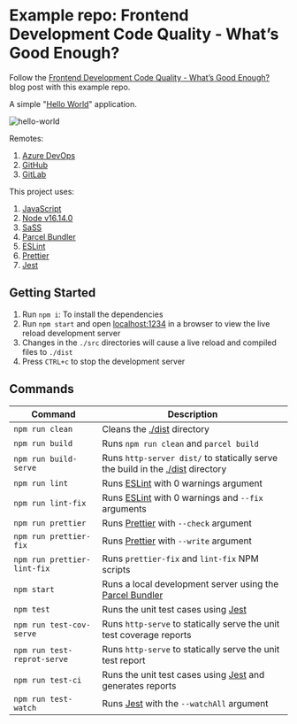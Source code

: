 # Example repo: Frontend Development Code Quality - What’s Good Enough?

Follow the [Frontend Development Code Quality - What’s Good Enough?](https://dholmes/co.uk/blog/frontend-development-code-quality/) blog post with this example repo.

A simple "[Hello World](https://hello.dholmes.co.uk)" application.

![hello-world](https://user-images.githubusercontent.com/1830123/137368817-6215896d-c379-4582-97f3-53aad8574986.png)

Remotes:

1. [Azure DevOps](https://dev.azure.com/codecupltd/DesHolmes/_git/dholmes.co.uk-blog-frontend-code-quality-example)
2. [GitHub](https://github.com/desholmes/dholmes.co.uk-blog-frontend-code-quality-example)
3. [GitLab](https://gitlab.com/codecupltd/dholmes.co.uk-blog-frontend-code-quality-example)

This project uses:

1. [JavaScript](https://en.wikipedia.org/wiki/JavaScript)
2. [Node v16.14.0](https://nodejs.org/en/)
3. [SaSS](https://sass-lang.com/)
4. [Parcel Bundler](https://parceljs.org/)
5. [ESLint](https://eslint.org/)
6. [Prettier](https://prettier.io/)
7. [Jest](https://jestjs.io/)

## Getting Started

1. Run `npm i`: To install the dependencies
2. Run `npm start` and open [localhost:1234](http://localhost:1234) in a browser to view the live reload development server
3. Changes in the `./src` directories will cause a live reload and compiled files to `./dist`
4. Press `CTRL+c` to stop the development server

## Commands

|Command|Description|
|---|---|
|`npm run clean`|Cleans the [./dist](./dist) directory|
|`npm run build`|Runs `npm run clean` and `parcel build`|
|`npm run build-serve`|Runs `http-server dist/` to statically serve the build in the [./dist](./dist) directory|
|`npm run lint`|Runs [ESLint](https://eslint.org/) with 0 warnings argument|
|`npm run lint-fix`|Runs [ESLint](https://eslint.org/) with 0 warnings and `--fix` arguments|
|`npm run prettier`|Runs [Prettier](https://prettier.io/) with `--check` argument|
|`npm run prettier-fix`|Runs [Prettier](https://prettier.io/) with `--write` argument|
|`npm run prettier-lint-fix`|Runs `prettier-fix` and `lint-fix` NPM scripts|
|`npm start`|Runs a local development server using the [Parcel Bundler](https://parceljs.org/)|
|`npm test`|Runs the unit test cases using [Jest](https://jestjs.io/)|
|`npm run test-cov-serve`|Runs `http-serve` to statically serve the unit test coverage reports|
|`npm run test-reprot-serve`|Runs `http-serve` to statically serve the unit test report|
|`npm run test-ci`|Runs the unit test cases using [Jest](https://jestjs.io/) and generates reports|
|`npm run test-watch`|Runs [Jest](https://jestjs.io/) with the `--watchAll` argument|
